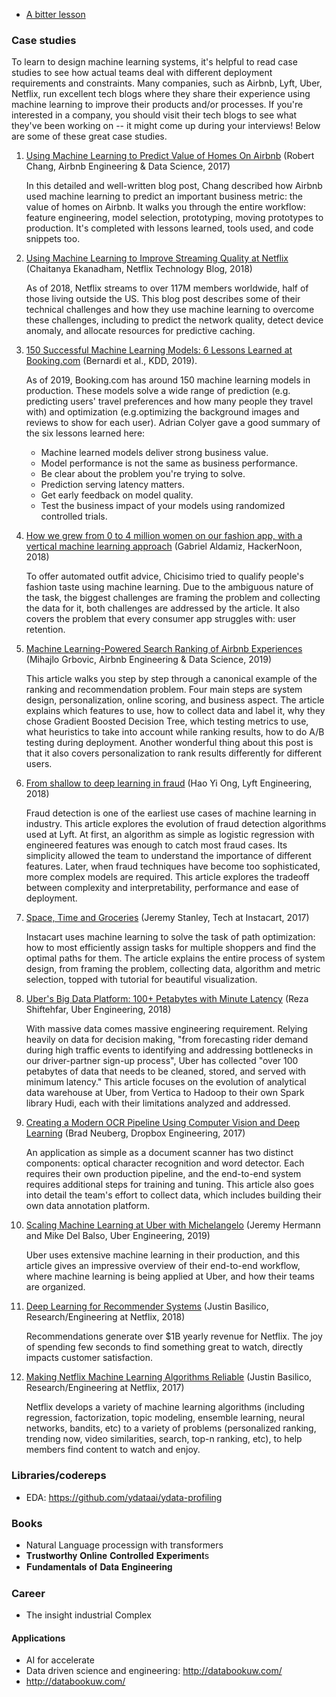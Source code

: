 

- [A bitter lesson](http://www.incompleteideas.net/IncIdeas/BitterLesson.html)

### Case studies

To learn to design machine learning systems, it's helpful to read case studies to see how actual teams deal with different deployment requirements and constraints. Many companies, such as Airbnb, Lyft, Uber, Netflix, run excellent tech blogs where they share their experience using machine learning to improve their products and/or processes. If you're interested in a company, you should visit their tech blogs to see what they've been working on -- it might come up during your interviews! Below are some of these great case studies.

1. [Using Machine Learning to Predict Value of Homes On Airbnb](https://medium.com/airbnb-engineering/using-machine-learning-to-predict-value-of-homes-on-airbnb-9272d3d4739d) (Robert Chang, Airbnb Engineering & Data Science, 2017)
	
	In this detailed and well-written blog post, Chang described how Airbnb used machine learning to predict an important business metric: the value of homes on Airbnb. It walks you through the entire workflow: feature engineering, model selection, prototyping, moving prototypes to production. It's completed with lessons learned, tools used, and code snippets too.

2. [Using Machine Learning to Improve Streaming Quality at Netflix](https://medium.com/netflix-techblog/using-machine-learning-to-improve-streaming-quality-at-netflix-9651263ef09f) (Chaitanya Ekanadham, Netflix Technology Blog, 2018)
	
	As of 2018, Netflix streams to over 117M members worldwide, half of those living outside the US. This blog post describes some of their technical challenges and how they use machine learning to overcome these challenges, including to predict the network quality, detect device anomaly, and allocate resources for predictive caching.

3. [150 Successful Machine Learning Models: 6 Lessons Learned at Booking.com](https://blog.acolyer.org/2019/10/07/150-successful-machine-learning-models/) (Bernardi et al., KDD, 2019).
	
	As of 2019, Booking.com has around 150 machine learning models in production. These models solve a wide range of prediction (e.g. predicting users' travel preferences and how many people they travel with) and optimization (e.g.optimizing the background images and reviews to show for each user). Adrian Colyer gave a good summary of the six lessons learned here:
	* Machine learned models deliver strong business value.
	* Model performance is not the same as business performance.
	* Be clear about the problem you're trying to solve.
	* Prediction serving latency matters.
	* Get early feedback on model quality.
	* Test the business impact of your models using randomized controlled trials.

4. [How we grew from 0 to 4 million women on our fashion app, with a vertical machine learning approach](https://medium.com/hackernoon/how-we-grew-from-0-to-4-million-women-on-our-fashion-app-with-a-vertical-machine-learning-approach-f8b7fc0a89d7) (Gabriel Aldamiz, HackerNoon, 2018)
	
	To offer automated outfit advice, Chicisimo tried to qualify people's fashion taste using machine learning. Due to the ambiguous nature of the task, the biggest challenges are framing the problem and collecting the data for it, both challenges are addressed by the article. It also covers the problem that every consumer app struggles with: user retention.

5. [Machine Learning-Powered Search Ranking of Airbnb Experiences](https://medium.com/airbnb-engineering/machine-learning-powered-search-ranking-of-airbnb-experiences-110b4b1a0789) (Mihajlo Grbovic, Airbnb Engineering & Data Science, 2019)
	
	This article walks you step by step through a canonical example of the ranking and recommendation problem. Four main steps are system design, personalization, online scoring, and business aspect. The article explains which features to use, how to collect data and label it, why they chose Gradient Boosted Decision Tree, which testing metrics to use, what heuristics to take into account while ranking results, how to do A/B testing during deployment. Another wonderful thing about this post is that it also covers personalization to rank results differently for different users. 

6. [From shallow to deep learning in fraud](https://eng.lyft.com/from-shallow-to-deep-learning-in-fraud-9dafcbcef743) (Hao Yi Ong, Lyft Engineering, 2018)
	
	Fraud detection is one of the earliest use cases of machine learning in industry. This article explores the evolution of fraud detection algorithms used at Lyft. At first, an algorithm as simple as logistic regression with engineered features was enough to catch most fraud cases. Its simplicity allowed the team to understand the importance of different features. Later, when fraud techniques have become too sophisticated, more complex models are required. This article explores the tradeoff between complexity and interpretability, performance and ease of deployment.

7. [Space, Time and Groceries](https://tech.instacart.com/space-time-and-groceries-a315925acf3a) (Jeremy Stanley, Tech at Instacart, 2017)
	
	Instacart uses machine learning to solve the task of path optimization: how to most efficiently assign tasks for multiple shoppers and find the optimal paths for them.  The article explains the entire process of system design, from framing the problem, collecting data, algorithm and metric selection, topped with tutorial for beautiful visualization.

8. [Uber's Big Data Platform: 100+ Petabytes with Minute Latency](https://eng.uber.com/uber-big-data-platform/) (Reza Shiftehfar, Uber Engineering, 2018)
	
	With massive data comes massive engineering requirement. Relying heavily on data for decision making, "from forecasting rider demand during high traffic events to identifying and addressing bottlenecks in our driver-partner sign-up process", Uber has collected "over 100 petabytes of data that needs to be cleaned, stored, and served with minimum latency." This article focuses on the evolution of analytical data warehouse at Uber, from Vertica to Hadoop to their own Spark library Hudi, each with their limitations analyzed and addressed.

9. [Creating a Modern OCR Pipeline Using Computer Vision and Deep Learning](https://blogs.dropbox.com/tech/2017/04/creating-a-modern-ocr-pipeline-using-computer-vision-and-deep-learning/) (Brad Neuberg, Dropbox Engineering, 2017)
	
	An application as simple as a document scanner has two distinct components: optical character recognition and word detector. Each requires their own production pipeline, and the end-to-end system requires additional steps for training and tuning. This article also goes into detail the team's effort to collect data, which includes building their own data annotation platform.

10. [Scaling Machine Learning at Uber with Michelangelo](https://eng.uber.com/scaling-michelangelo/) (Jeremy Hermann and Mike Del Balso, Uber Engineering, 2019)
	
	Uber uses extensive machine learning in their production, and this article gives an impressive overview of their end-to-end workflow, where machine learning is being applied at Uber, and how their teams are organized.
	
11. [Deep Learning for Recommender Systems](https://bit.ly/2XXLEDV) (Justin Basilico, Research/Engineering at Netflix, 2018)
	
	Recommendations generate over $1B yearly revenue for Netflix. The joy of spending few seconds to find something great to watch, directly impacts customer satisfaction.	
	
12. [Making Netflix Machine Learning Algorithms Reliable](https://bit.ly/2ONtXmp) (Justin Basilico, Research/Engineering at Netflix, 2017) 

	Netflix develops a variety of machine learning algorithms (including regression, factorization, topic modeling, ensemble learning, neural networks, bandits, etc) to a variety of problems (personalized ranking, trending now, video similarities, search, top-n ranking, etc), to help members find content to watch and enjoy.






### Libraries/codereps

- EDA: https://github.com/ydataai/ydata-profiling

### Books
- Natural Language processign with transformers 
- 𝐓𝐫𝐮𝐬𝐭𝐰𝐨𝐫𝐭𝐡𝐲 𝐎𝐧𝐥𝐢𝐧𝐞 𝐂𝐨𝐧𝐭𝐫𝐨𝐥𝐥𝐞𝐝 𝐄𝐱𝐩𝐞𝐫𝐢𝐦𝐞𝐧𝐭s
- 𝐅𝐮𝐧𝐝𝐚𝐦𝐞𝐧𝐭𝐚𝐥𝐬 𝐨𝐟 𝐃𝐚𝐭𝐚 𝐄𝐧𝐠𝐢𝐧𝐞𝐞𝐫𝐢𝐧𝐠

### Career 
- The insight industrial Complex 

#### Applications

- AI for accelerate
- Data driven science and engineering: http://databookuw.com/
- http://databookuw.com/
